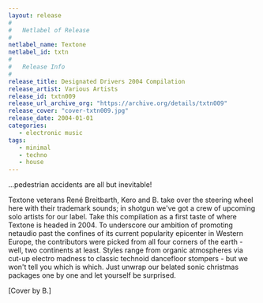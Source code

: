 ```yaml
---
layout: release
#
#   Netlabel of Release
#
netlabel_name: Textone
netlabel_id: txtn
#
#   Release Info
#
release_title: Designated Drivers 2004 Compilation
release_artist: Various Artists
release_id: txtn009
release_url_archive_org: "https://archive.org/details/txtn009"
release_cover: "cover-txtn009.jpg"
release_date: 2004-01-01
categories:
   - electronic music
tags:
   - minimal
   - techno
   - house
---
```

...pedestrian accidents are all but inevitable!

Textone veterans René Breitbarth, Kero and B. take over the steering wheel here with their trademark sounds; in shotgun we've got a crew of upcoming solo artists for our label. Take this compilation as a first taste of where Textone is headed in 2004. To underscore our ambition of promoting netaudio past the confines of its current popularity epicenter in Western Europe, the contributors were picked from all four corners of the earth - well, two continents at least. Styles range from organic atmospheres via cut-up electro madness to classic technoid dancefloor stompers - but we won't tell you which is which. Just unwrap our belated sonic christmas packages one by one and let yourself be surprised. 

[Cover by B.]